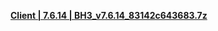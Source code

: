 **[ Client | 7.6.14 | BH3_v7.6.14_83142c643683.7z ](https://autopatchbeta.bh3.com/ptpublic/Beta/20240621110646_M3yfZnacQURHqfaK/BH3_v7.6.14_83142c643683.7z)**
